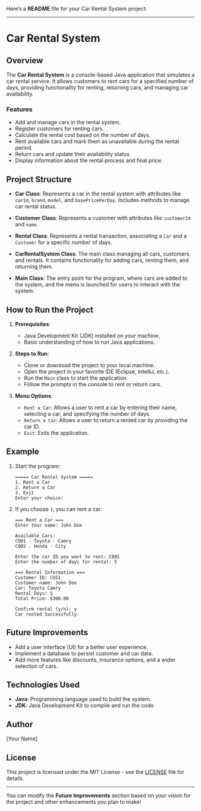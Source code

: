 Here’s a **README** file for your Car Rental System project:

---

# Car Rental System

## Overview

The **Car Rental System** is a console-based Java application that simulates a car rental service. It allows customers to rent cars for a specified number of days, providing functionality for renting, returning cars, and managing car availability.

### Features

- Add and manage cars in the rental system.
- Register customers for renting cars.
- Calculate the rental cost based on the number of days.
- Rent available cars and mark them as unavailable during the rental period.
- Return cars and update their availability status.
- Display information about the rental process and final price.

## Project Structure

- **Car Class**: Represents a car in the rental system with attributes like `carId`, `brand`, `model`, and `basePricePerDay`. Includes methods to manage car rental status.

- **Customer Class**: Represents a customer with attributes like `customerId` and `name`.

- **Rental Class**: Represents a rental transaction, associating a `Car` and a `Customer` for a specific number of days.

- **CarRentalSystem Class**: The main class managing all cars, customers, and rentals. It contains functionality for adding cars, renting them, and returning them.

- **Main Class**: The entry point for the program, where cars are added to the system, and the menu is launched for users to interact with the system.

## How to Run the Project

1. **Prerequisites**:
    - Java Development Kit (JDK) installed on your machine.
    - Basic understanding of how to run Java applications.

2. **Steps to Run**:
    - Clone or download the project to your local machine.
    - Open the project in your favorite IDE (Eclipse, IntelliJ, etc.).
    - Run the `Main` class to start the application.
    - Follow the prompts in the console to rent or return cars.

3. **Menu Options**:
    - `Rent a Car`: Allows a user to rent a car by entering their name, selecting a car, and specifying the number of days.
    - `Return a Car`: Allows a user to return a rented car by providing the car ID.
    - `Exit`: Exits the application.

## Example

1. Start the program:
   ```
   ===== Car Rental System =====
   1. Rent a Car
   2. Return a Car
   3. Exit
   Enter your choice: 
   ```
2. If you choose `1`, you can rent a car:
   ```
   === Rent a Car ===
   Enter Your name: John Doe

   Available Cars:
   C001 - Toyota - Camry
   C002 - Honda - City

   Enter the car ID you want to rent: C001
   Enter the number of days for rental: 5

   === Rental Information ===
   Customer ID: CUS1
   Customer name: John Doe
   Car: Toyota Camry
   Rental Days: 5
   Total Price: $300.00

   Confirm rental (y/n): y
   Car rented Successfully.
   ```

## Future Improvements

- Add a user interface (UI) for a better user experience.
- Implement a database to persist customer and car data.
- Add more features like discounts, insurance options, and a wider selection of cars.

## Technologies Used

- **Java**: Programming language used to build the system.
- **JDK**: Java Development Kit to compile and run the code.

## Author

[Your Name]

## License

This project is licensed under the MIT License - see the [LICENSE](LICENSE) file for details.

---

You can modify the **Future Improvements** section based on your vision for the project and other enhancements you plan to make!